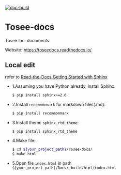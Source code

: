 [![doc-build](https://readthedocs.org/projects/toseedocs/badge/?version=latest)](https://toseedocs.readthedocs.io/zh/latest/?badge=latest)

# Tosee-docs
Tosee Inc. documents

<!-- TODO: fixthis -->
Website: https://toseedocs.readthedocs.io/

## Local edit

refer to [Read-the-Docs Getting Started with Sphinx](https://read-the-docs.readthedocs.io/en/latest/intro/getting-started-with-sphinx.html#)

- 1.Assuming you have Python already, install Sphinx:

    ```bash
    $ pip install sphinx>=2.6
    ```

- 2.Install `recommonmark` for markdown files(.md):

    ```bash
    $ pip install recommonmark
    ```

- 3.Install theme `sphinx_rtd_theme`:
    ```bash
    $ pip install sphinx_rtd_theme
    ```

- 4.Make file:

    ```bash
    $ cd ${your_project_path}/Tosee-docs/
    $ make html
    ```

- 5.Open file `index.html` in path `${your_project_path}/Docs/_build/html/index.html`
